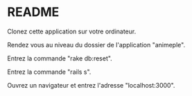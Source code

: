 # README

Clonez cette application sur votre ordinateur.

Rendez vous au niveau du dossier de l'application "animeple".

Entrez la commande "rake db:reset".

Entrez la commande "rails s".

Ouvrez un navigateur et entrez l'adresse "localhost:3000".
